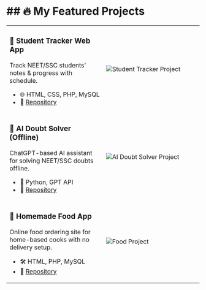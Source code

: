 # ## 🔥 My Featured Projects

<table>
  <tr>
    <td width="50%">
      <h3>🎯 Student Tracker Web App</h3>
      <p>Track NEET/SSC students’ notes & progress with schedule.</p>
      <ul>
        <li>🌐 HTML, CSS, PHP, MySQL</li>
        <li>📁 <a href="https://github.com/nehamarskole-ai/student-tracker">Repository</a></li>
      </ul>
    </td>
    <td width="50%">
      <img src="https://via.placeholder.com/300x150.png?text=Student+Tracker" alt="Student Tracker Project" />
    </td>
  </tr>
  
  <tr>
    <td width="50%">
      <h3>🤖 AI Doubt Solver (Offline)</h3>
      <p>ChatGPT-based AI assistant for solving NEET/SSC doubts offline.</p>
      <ul>
        <li>🧠 Python, GPT API</li>
        <li>📁 <a href="https://github.com/nehamarskole-ai/ai-doubt-solver">Repository</a></li>
      </ul>
    </td>
    <td width="50%">
      <img src="https://via.placeholder.com/300x150.png?text=AI+Doubt+Solver" alt="AI Doubt Solver Project" />
    </td>
  </tr>

  <tr>
    <td width="50%">
      <h3>🍔 Homemade Food App</h3>
      <p>Online food ordering site for home-based cooks with no delivery setup.</p>
      <ul>
        <li>🛠 HTML, PHP, MySQL</li>
        <li>📁 <a href="https://github.com/nehamarskole-ai/homemade-food-app">Repository</a></li>
      </ul>
    </td>
    <td width="50%">
      <img src="https://via.placeholder.com/300x150.png?text=Food+App" alt="Food Project" />
    </td>
  </tr>
</table>